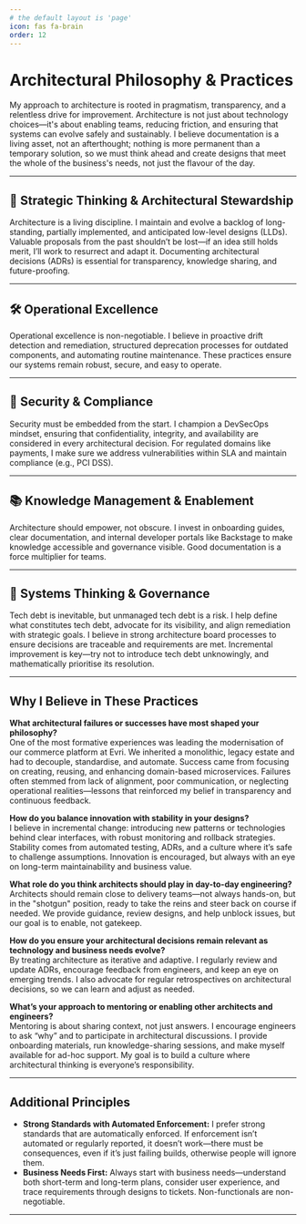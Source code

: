```yaml
---
# the default layout is 'page'
icon: fas fa-brain
order: 12
---
```


# Architectural Philosophy & Practices

My approach to architecture is rooted in pragmatism, transparency, and a relentless drive for improvement. Architecture is not just about technology choices—it's about enabling teams, reducing friction, and ensuring that systems can evolve safely and sustainably. I believe documentation is a living asset, not an afterthought; nothing is more permanent than a temporary solution, so we must think ahead and create designs that meet the whole of the business's needs, not just the flavour of the day.

---

## 🧠 Strategic Thinking & Architectural Stewardship

Architecture is a living discipline. I maintain and evolve a backlog of long-standing, partially implemented, and anticipated low-level designs (LLDs). Valuable proposals from the past shouldn’t be lost—if an idea still holds merit, I’ll work to resurrect and adapt it. Documenting architectural decisions (ADRs) is essential for transparency, knowledge sharing, and future-proofing.

---

## 🛠️ Operational Excellence

Operational excellence is non-negotiable. I believe in proactive drift detection and remediation, structured deprecation processes for outdated components, and automating routine maintenance. These practices ensure our systems remain robust, secure, and easy to operate.

---

## 🔐 Security & Compliance

Security must be embedded from the start. I champion a DevSecOps mindset, ensuring that confidentiality, integrity, and availability are considered in every architectural decision. For regulated domains like payments, I make sure we address vulnerabilities within SLA and maintain compliance (e.g., PCI DSS).

---

## 📚 Knowledge Management & Enablement

Architecture should empower, not obscure. I invest in onboarding guides, clear documentation, and internal developer portals like Backstage to make knowledge accessible and governance visible. Good documentation is a force multiplier for teams.

---

## 🧩 Systems Thinking & Governance

Tech debt is inevitable, but unmanaged tech debt is a risk. I help define what constitutes tech debt, advocate for its visibility, and align remediation with strategic goals. I believe in strong architecture board processes to ensure decisions are traceable and requirements are met. Incremental improvement is key—try not to introduce tech debt unknowingly, and mathematically prioritise its resolution.

---

## Why I Believe in These Practices

**What architectural failures or successes have most shaped your philosophy?**  
One of the most formative experiences was leading the modernisation of our commerce platform at Evri. We inherited a monolithic, legacy estate and had to decouple, standardise, and automate. Success came from focusing on creating, reusing, and enhancing domain-based microservices. Failures often stemmed from lack of alignment, poor communication, or neglecting operational realities—lessons that reinforced my belief in transparency and continuous feedback.

**How do you balance innovation with stability in your designs?**  
I believe in incremental change: introducing new patterns or technologies behind clear interfaces, with robust monitoring and rollback strategies. Stability comes from automated testing, ADRs, and a culture where it’s safe to challenge assumptions. Innovation is encouraged, but always with an eye on long-term maintainability and business value.

**What role do you think architects should play in day-to-day engineering?**  
Architects should remain close to delivery teams—not always hands-on, but in the "shotgun" position, ready to take the reins and steer back on course if needed. We provide guidance, review designs, and help unblock issues, but our goal is to enable, not gatekeep.

**How do you ensure your architectural decisions remain relevant as technology and business needs evolve?**  
By treating architecture as iterative and adaptive. I regularly review and update ADRs, encourage feedback from engineers, and keep an eye on emerging trends. I also advocate for regular retrospectives on architectural decisions, so we can learn and adjust as needed.

**What’s your approach to mentoring or enabling other architects and engineers?**  
Mentoring is about sharing context, not just answers. I encourage engineers to ask “why” and to participate in architectural discussions. I provide onboarding materials, run knowledge-sharing sessions, and make myself available for ad-hoc support. My goal is to build a culture where architectural thinking is everyone’s responsibility.

---

## Additional Principles

- **Strong Standards with Automated Enforcement:** I prefer strong standards that are automatically enforced. If enforcement isn’t automated or regularly reported, it doesn’t work—there must be consequences, even if it’s just failing builds, otherwise people will ignore them.
- **Business Needs First:** Always start with business needs—understand both short-term and long-term plans, consider user experience, and trace requirements through designs to tickets. Non-functionals are non-negotiable.

---
